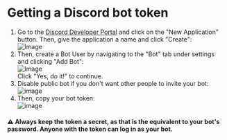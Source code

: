 # Getting a Discord bot token
1. Go to the [Discord Developer Portal](https://discord.com/developers) and click on the "New Application" button. Then, give the application a name and click "Create":<br>![Image](https://i.imgur.com/PCiPgqU.png)
2. Then, create a Bot User by navigating to the "Bot" tab under settings and clicking "Add Bot":<br>
![Image](https://i.imgur.com/P49mTj5.png)<br>
Click "Yes, do it!" to continue.
3. Disable public bot if you don't want other people to invite your bot:<br>
![image](https://user-images.githubusercontent.com/39455804/111617285-33b8b100-87e3-11eb-8514-ffea2b106444.png)
4. Then, copy your bot token:<br>
![image](https://user-images.githubusercontent.com/39455804/111616751-8d6cab80-87e2-11eb-983a-b7656f3d7654.png)

#### ⚠️ Always keep the token a secret, as that is the equivalent to your bot's password. Anyone with the token can log in as your bot.
